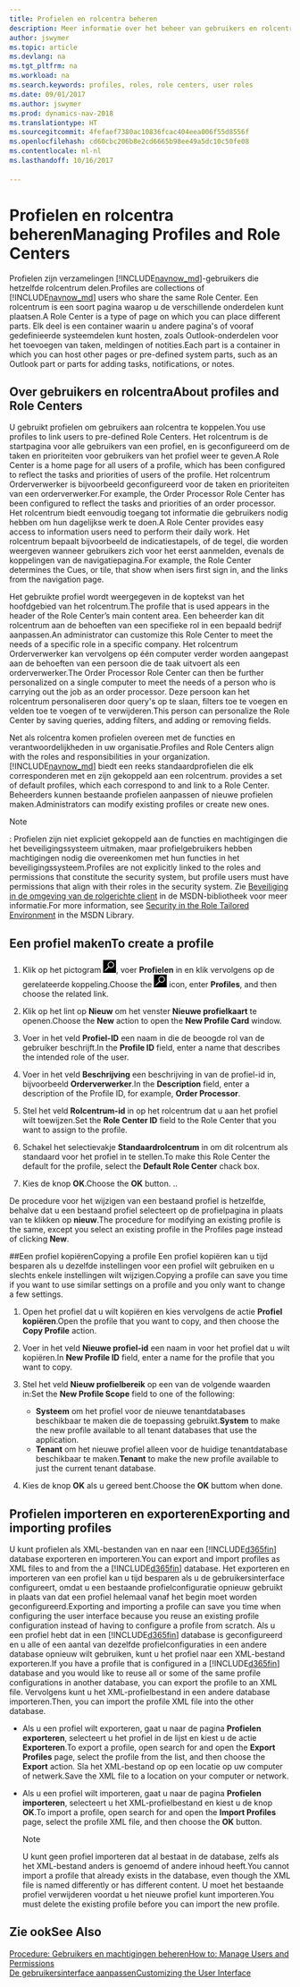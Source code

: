 ```yaml
---
title: Profielen en rolcentra beheren
description: Meer informatie over het beheer van gebruikers en rolcentra in Dynamics NAV.
author: jswymer
ms.topic: article
ms.devlang: na
ms.tgt_pltfrm: na
ms.workload: na
ms.search.keywords: profiles, roles, role centers, user roles
ms.date: 09/01/2017
ms.author: jswymer
ms.prod: dynamics-nav-2018
ms.translationtype: HT
ms.sourcegitcommit: 4fefaef7380ac10836fcac404eea006f55d8556f
ms.openlocfilehash: cd60cbc206b8e2cd6665b98ee49a5dc10c50fe08
ms.contentlocale: nl-nl
ms.lasthandoff: 10/16/2017

---
```

# <a name="managing-profiles-and-role-centers"></a><span data-ttu-id="154f0-103">Profielen en rolcentra beheren</span><span class="sxs-lookup"><span data-stu-id="154f0-103">Managing Profiles and Role Centers</span></span>
<span data-ttu-id="154f0-104">Profielen zijn verzamelingen [!INCLUDE[navnow_md](includes/navnow_md.md)]-gebruikers die hetzelfde rolcentrum delen.</span><span class="sxs-lookup"><span data-stu-id="154f0-104">Profiles are collections of [!INCLUDE[navnow_md](includes/navnow_md.md)] users who share the same Role Center.</span></span> <span data-ttu-id="154f0-105">Een rolcentrum is een soort pagina waarop u de verschillende onderdelen kunt plaatsen.</span><span class="sxs-lookup"><span data-stu-id="154f0-105">A Role Center is a type of page on which you can place different parts.</span></span> <span data-ttu-id="154f0-106">Elk deel is een container waarin u andere pagina's of vooraf gedefinieerde systeemdelen kunt hosten, zoals Outlook-onderdelen voor het toevoegen van taken, meldingen of notities.</span><span class="sxs-lookup"><span data-stu-id="154f0-106">Each part is a container in which you can host other pages or pre-defined system parts, such as an Outlook part or parts for adding tasks, notifications, or notes.</span></span>  

## <a name="about-profiles-and-role-centers"></a><span data-ttu-id="154f0-107">Over gebruikers en rolcentra</span><span class="sxs-lookup"><span data-stu-id="154f0-107">About profiles and Role Centers</span></span>
<span data-ttu-id="154f0-108">U gebruikt profielen om gebruikers aan rolcentra te koppelen.</span><span class="sxs-lookup"><span data-stu-id="154f0-108">You use profiles to link users to pre-defined Role Centers.</span></span> <span data-ttu-id="154f0-109">Het rolcentrum is de startpagina voor alle gebruikers van een profiel, en is geconfigureerd om de taken en prioriteiten voor gebruikers van het profiel weer te geven.</span><span class="sxs-lookup"><span data-stu-id="154f0-109">A Role Center is a home page for all users of a profile, which has been configured to reflect the tasks and priorities of users of the profile.</span></span> <span data-ttu-id="154f0-110">Het rolcentrum Orderverwerker is bijvoorbeeld geconfigureerd voor de taken en prioriteiten van een orderverwerker.</span><span class="sxs-lookup"><span data-stu-id="154f0-110">For example, the Order Processor Role Center has been configured to reflect the tasks and priorities of an order processor.</span></span> <span data-ttu-id="154f0-111">Het rolcentrum biedt eenvoudig toegang tot informatie die gebruikers nodig hebben om hun dagelijkse werk te doen.</span><span class="sxs-lookup"><span data-stu-id="154f0-111">A Role Center provides easy access to information users need to perform their daily work.</span></span> <span data-ttu-id="154f0-112">Het rolcentrum bepaalt bijvoorbeeld de indicatiestapels, of de tegel, die worden weergeven wanneer gebruikers zich voor het eerst aanmelden, evenals de koppelingen van de navigatiepagina.</span><span class="sxs-lookup"><span data-stu-id="154f0-112">For example, the Role Center determines the Cues, or tile, that show when isers first sign in, and the links from the navigation page.</span></span>

<span data-ttu-id="154f0-113">Het gebruikte profiel wordt weergegeven in de koptekst van het hoofdgebied van het rolcentrum.</span><span class="sxs-lookup"><span data-stu-id="154f0-113">The profile that is used appears in the header of the Role Center’s main content area.</span></span> <span data-ttu-id="154f0-114">Een beheerder kan dit rolcentrum aan de behoeften van een specifieke rol in een bepaald bedrijf aanpassen.</span><span class="sxs-lookup"><span data-stu-id="154f0-114">An administrator can customize this Role Center to meet the needs of a specific role in a specific company.</span></span> <span data-ttu-id="154f0-115">Het rolcentrum Orderverwerker kan vervolgens op één computer verder worden aangepast aan de behoeften van een persoon die de taak uitvoert als een orderverwerker.</span><span class="sxs-lookup"><span data-stu-id="154f0-115">The Order Processor Role Center can then be further personalized on a single computer to meet the needs of a person who is carrying out the job as an order processor.</span></span> <span data-ttu-id="154f0-116">Deze persoon kan het rolcentrum personaliseren door query's op te slaan, filters toe te voegen en velden toe te voegen of te verwijderen.</span><span class="sxs-lookup"><span data-stu-id="154f0-116">This person can personalize the Role Center by saving queries, adding filters, and adding or removing fields.</span></span>

<span data-ttu-id="154f0-117">Net als rolcentra komen profielen overeen met de functies en verantwoordelijkheden in uw organisatie.</span><span class="sxs-lookup"><span data-stu-id="154f0-117">Profiles and Role Centers align with the roles and responsibilities in your organization.</span></span> [!INCLUDE[navnow_md](includes/navnow_md.md)]<span data-ttu-id="154f0-118"> biedt een reeks standaardprofielen die elk corresponderen met en zijn gekoppeld aan een rolcentrum.</span><span class="sxs-lookup"><span data-stu-id="154f0-118"> provides a set of default profiles, which each correspond to and link to a Role Center.</span></span> <span data-ttu-id="154f0-119">Beheerders kunnen bestaande profielen aanpassen of nieuwe profielen maken.</span><span class="sxs-lookup"><span data-stu-id="154f0-119">Administrators can modify existing profiles or create new ones.</span></span>  
  
> [!NOTE]  
>  <span data-ttu-id="154f0-120">: Profielen zijn niet expliciet gekoppeld aan de functies en machtigingen die het beveiligingssysteem uitmaken, maar profielgebruikers hebben machtigingen nodig die overeenkomen met hun functies in het beveiligingssysteem.</span><span class="sxs-lookup"><span data-stu-id="154f0-120">Profiles are not explicitly linked to the roles and permissions that constitute the security system, but profile users must have permissions that align with their roles in the security system.</span></span> <span data-ttu-id="154f0-121">Zie [Beveiliging in de omgeving van de rolgerichte client](http://go.microsoft.com/fwlink?LinkId=147633) in de MSDN-bibliotheek voor meer informatie.</span><span class="sxs-lookup"><span data-stu-id="154f0-121">For more information, see [Security in the Role Tailored Environment](http://go.microsoft.com/fwlink?LinkId=147633) in the MSDN Library.</span></span> 

## <a name="to-create-a-profile"></a><span data-ttu-id="154f0-122">Een profiel maken</span><span class="sxs-lookup"><span data-stu-id="154f0-122">To create a profile</span></span>
1.  <span data-ttu-id="154f0-123">Klik op het pictogram ![Zoeken naar pagina of rapport](media/ui-search/search_small.png "pictogram Zoeken naar pagina of rapport"), voer **Profielen** in en klik vervolgens op de gerelateerde koppeling.</span><span class="sxs-lookup"><span data-stu-id="154f0-123">Choose the ![Search for Page or Report](media/ui-search/search_small.png "Search for Page or Report icon") icon, enter **Profiles**, and then choose the related link.</span></span>  
  
2.  <span data-ttu-id="154f0-124">Klik op het lint op **Nieuw** om het venster **Nieuwe profielkaart** te openen.</span><span class="sxs-lookup"><span data-stu-id="154f0-124">Choose the **New** action to open the **New Profile Card** window.</span></span>  
  
3.  <span data-ttu-id="154f0-125">Voer in het veld **Profiel-ID** een naam in die de beoogde rol van de gebruiker beschrijft.</span><span class="sxs-lookup"><span data-stu-id="154f0-125">In the **Profile ID** field, enter a name that describes the intended role of the user.</span></span>  
  
4.  <span data-ttu-id="154f0-126">Voer in het veld **Beschrijving** een beschrijving in van de profiel-id in, bijvoorbeeld **Orderverwerker**.</span><span class="sxs-lookup"><span data-stu-id="154f0-126">In the **Description** field, enter a description of the Profile ID, for example, **Order Processor**.</span></span>  
  
5.  <span data-ttu-id="154f0-127">Stel het veld **Rolcentrum-id** in op het rolcentrum dat u aan het profiel wilt toewijzen.</span><span class="sxs-lookup"><span data-stu-id="154f0-127">Set the **Role Center ID** field to the Role Center that you want to assign to the profile.</span></span>  
  
6.  <span data-ttu-id="154f0-128">Schakel het selectievakje **Standaardrolcentrum** in om dit rolcentrum als standaard voor het profiel in te stellen.</span><span class="sxs-lookup"><span data-stu-id="154f0-128">To make this Role Center the default for the profile, select the **Default Role Center** chack box.</span></span>  
  
7.  <span data-ttu-id="154f0-129">Kies de knop **OK**.</span><span class="sxs-lookup"><span data-stu-id="154f0-129">Choose the **OK** button.</span></span> <span data-ttu-id="154f0-130">.</span><span class="sxs-lookup"><span data-stu-id="154f0-130">.</span></span>  
  
<span data-ttu-id="154f0-131">De procedure voor het wijzigen van een bestaand profiel is hetzelfde, behalve dat u een bestaand profiel selecteert op de profielpagina in plaats van te klikken op **nieuw**.</span><span class="sxs-lookup"><span data-stu-id="154f0-131">The procedure for modifying an existing profile is the same, except you select an existing profile in the Profiles page instead of clicking **New**.</span></span>  


##<a name="copying-a-profile"></a><span data-ttu-id="154f0-132">Een profiel kopiëren</span><span class="sxs-lookup"><span data-stu-id="154f0-132">Copying a profile</span></span> 
<span data-ttu-id="154f0-133">Een profiel kopiëren kan u tijd besparen als u dezelfde instellingen voor een profiel wilt gebruiken en u slechts enkele instellingen wilt wijzigen.</span><span class="sxs-lookup"><span data-stu-id="154f0-133">Copying a profile can save you time if you want to use similar settings on a profile and you only want to change a few settings.</span></span>

1.  <span data-ttu-id="154f0-134">Open het profiel dat u wilt kopiëren en kies vervolgens de actie **Profiel kopiëren**.</span><span class="sxs-lookup"><span data-stu-id="154f0-134">Open the profile that you want to copy, and then choose the **Copy Profile** action.</span></span>

2.  <span data-ttu-id="154f0-135">Voer in het veld **Nieuwe profiel-id** een naam in voor het profiel dat u wilt kopiëren.</span><span class="sxs-lookup"><span data-stu-id="154f0-135">In **New Profile ID** field, enter a name for the profile that you want to copy.</span></span> 

3.  <span data-ttu-id="154f0-136">Stel het veld **Nieuw profielbereik** op een van de volgende waarden in:</span><span class="sxs-lookup"><span data-stu-id="154f0-136">Set the **New Profile Scope** field to one of the following:</span></span>

    - <span data-ttu-id="154f0-137">**Systeem** om het profiel voor de nieuwe tenantdatabases beschikbaar te maken die de toepassing gebruikt.</span><span class="sxs-lookup"><span data-stu-id="154f0-137">**System** to make the new profile available to all tenant databases that use the application.</span></span>
    - <span data-ttu-id="154f0-138">**Tenant** om het nieuwe profiel alleen voor de huidige tenantdatabase beschikbaar te maken.</span><span class="sxs-lookup"><span data-stu-id="154f0-138">**Tenant** to make the new profile available to just the current tenant database.</span></span> 
4. <span data-ttu-id="154f0-139">Kies de knop **OK** als u gereed bent.</span><span class="sxs-lookup"><span data-stu-id="154f0-139">Choose the **OK** buttom when done.</span></span>

## <span data-ttu-id="154f0-140"><a name="ExportImportProfile"></a>Profielen importeren en exporteren</span><span class="sxs-lookup"><span data-stu-id="154f0-140"><a name="ExportImportProfile"></a>Exporting and importing profiles</span></span>

<span data-ttu-id="154f0-141">U kunt profielen als XML-bestanden van en naar een [!INCLUDE[d365fin](includes/d365fin_md.md)] database exporteren en importeren.</span><span class="sxs-lookup"><span data-stu-id="154f0-141">You can export and import profiles as XML files to and from the a [!INCLUDE[d365fin](includes/d365fin_md.md)] database.</span></span> <span data-ttu-id="154f0-142">Het exporteren en importeren van een profiel kan u tijd besparen als u de gebruikersinterface configureert, omdat u een bestaande profielconfiguratie opnieuw gebruikt in plaats van dat een profiel helemaal vanaf het begin moet worden geconfigureerd.</span><span class="sxs-lookup"><span data-stu-id="154f0-142">Exporting and importing a profile can save you time when configuring the user interface because you reuse an existing profile configuration instead of having to configure a profile from scratch.</span></span> <span data-ttu-id="154f0-143">Als u een profiel hebt dat in een [!INCLUDE[d365fin](includes/d365fin_md.md)] database is geconfigureerd en u alle of een aantal van dezelfde profielconfiguraties in een andere database opnieuw wilt gebruiken, kunt u het profiel naar een XML-bestand exporteren.</span><span class="sxs-lookup"><span data-stu-id="154f0-143">If you have a profile that is configured in a [!INCLUDE[d365fin](includes/d365fin_md.md)] database and you would like to reuse all or some of the same profile configurations in another database, you can export the profile to an XML file.</span></span> <span data-ttu-id="154f0-144">Vervolgens kunt u het XML-profielbestand in een andere database importeren.</span><span class="sxs-lookup"><span data-stu-id="154f0-144">Then, you can import the profile XML file into the other database.</span></span>

-   <span data-ttu-id="154f0-145">Als u een profiel wilt exporteren, gaat u naar de pagina **Profielen exporteren**, selecteert u het profiel in de lijst en kiest u de actie **Exporteren**.</span><span class="sxs-lookup"><span data-stu-id="154f0-145">To export a profile, open search for and open the **Export Profiles** page, select the profile from the list, and then choose the **Export** action.</span></span> <span data-ttu-id="154f0-146">Sla het XML-bestand op op een locatie op uw computer of netwerk.</span><span class="sxs-lookup"><span data-stu-id="154f0-146">Save the XML file to a location on your computer or network.</span></span> 
  
-   <span data-ttu-id="154f0-147">Als u een profiel wilt importeren, gaat u naar de pagina **Profielen importeren**, selecteert u het XML-profielbestand en kiest u de knop **OK**.</span><span class="sxs-lookup"><span data-stu-id="154f0-147">To import a profile, open search for and open the **Import Profiles** page, select the profile XML file, and then choose the **OK** button.</span></span> 

    > [!NOTE]  
    >  <span data-ttu-id="154f0-148">U kunt geen profiel importeren dat al bestaat in de database, zelfs als het XML-bestand anders is genoemd of andere inhoud heeft.</span><span class="sxs-lookup"><span data-stu-id="154f0-148">You cannot import a profile that already exists in the database, even though the XML file is named differently or has different content.</span></span> <span data-ttu-id="154f0-149">U moet het bestaande profiel verwijderen voordat u het nieuwe profiel kunt importeren.</span><span class="sxs-lookup"><span data-stu-id="154f0-149">You must delete the existing profile before you can import the new profile.</span></span> 



## <a name="see-also"></a><span data-ttu-id="154f0-150">Zie ook</span><span class="sxs-lookup"><span data-stu-id="154f0-150">See Also</span></span>  
[<span data-ttu-id="154f0-151">Procedure: Gebruikers en machtigingen beheren</span><span class="sxs-lookup"><span data-stu-id="154f0-151">How to: Manage Users and Permissions</span></span>](ui-how-users-permissions.md)  
[<span data-ttu-id="154f0-152">De gebruikersinterface aanpassen</span><span class="sxs-lookup"><span data-stu-id="154f0-152">Customizing the User Interface</span></span>](ui-customizing-overview.md)   
<!--[Security Overview](../Security%20Overview.md)-->

